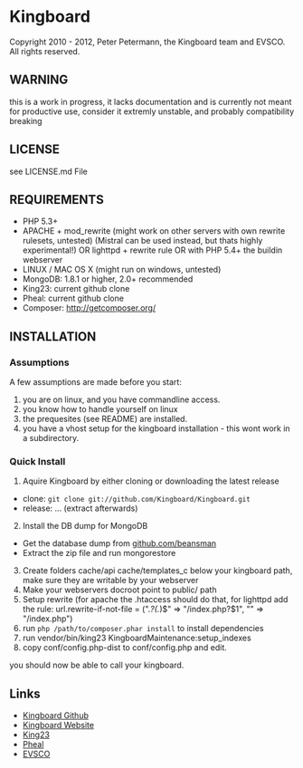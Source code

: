 # Kingboard
Copyright 2010 - 2012, Peter Petermann, the Kingboard team and EVSCO.
All rights reserved.

## WARNING
this is a work in progress, it lacks documentation and is currently
not meant for productive use, consider it extremly unstable, and probably
compatibility breaking

## LICENSE
see LICENSE.md File

## REQUIREMENTS
- PHP 5.3+
- APACHE + mod_rewrite (might work on other servers with own rewrite rulesets, untested) (Mistral can be used instead, but thats highly experimental!) OR lighttpd + rewrite rule OR with PHP 5.4+ the buildin webserver
- LINUX / MAC OS X (might run on windows, untested)
- MongoDB: 1.8.1 or higher, 2.0+ recommended
- King23: current github clone
- Pheal: current github clone
- Composer: http://getcomposer.org/

## INSTALLATION
### Assumptions
A few assumptions are made before you start:
1. you are on linux, and you have commandline access.
2. you know how to handle yourself on linux
3. the prequesites (see README) are installed.
4. you have a vhost setup for the kingboard installation - this wont work in a subdirectory.

### Quick Install
1. Aquire Kingboard by either cloning or downloading the latest release
 * clone: `git clone git://github.com/Kingboard/Kingboard.git`
 * release: ... (extract afterwards)
2. Install the DB dump for MongoDB
 * Get the database dump from [github.com/beansman](https://github.com/beansman/CCP-Static-Datadump-to-MongoDB)
 * Extract the zip file and run mongorestore <ExtractPath>
3. Create folders cache/api cache/templates_c below your kingboard path, make sure they are writable by your webserver
4. Make your webservers docroot point to public/ path
5. Setup rewrite (for apache the .htaccess should do that, for lighttpd add the rule: url.rewrite-if-not-file = (".*\?(.*)$" => "/index.php?$1", "" => "/index.php")
6. run `php /path/to/composer.phar install` to install dependencies
7. run vendor/bin/king23 KingboardMaintenance:setup_indexes
8. copy conf/config.php-dist to conf/config.php and edit.

you should now be able to call your kingboard.

## Links
- [Kingboard Github](https://github.com/Kingboard/Kingboard)
- [Kingboard Website](https://kingboard.3rdpartyeve.net)
- [King23](http://king23.net)
- [Pheal](https://github.com/ppetermann/pheal)
- [EVSCO](http://evsco.net)